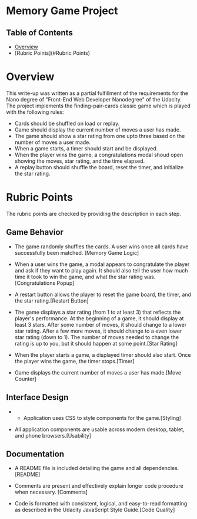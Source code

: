 # Memory Game Project

## Table of Contents

* [Overview](#Overview)
* [Rubric Points](#Rubric Points)

# Overview

This write-up was written as a partial fulfillment of the requirements for the Nano degree of "Front-End Web Developer Nanodegree" of the Udacity. The project implements the finding-pair-cards classic game which is played with the following rules:

- Cards should be shuffled on load or replay.
- Game should display the current number of moves a user has made.
- The game should show a star rating from one upto three based on the number of moves a user made.
- When a game starts, a timer should start and be displayed.
- When the player wins the game, a congratulations modal shoud open showing the moves, star rating, and the time elapsed.
- A replay button should shuffle the board, reset the timer, and initialize the star rating.

# Rubric Points

The rubric points are checked by providing the description in each step.

## Game Behavior

- The game randomly shuffles the cards. A user wins once all cards have successfully been matched. [Memory Game Logic]


- When a user wins the game, a modal appears to congratulate the player and ask if they want to play again. It should also tell the user how much time it took to win the game, and what the star rating was.[Congratulations Popup]

- A restart button allows the player to reset the game board, the timer, and the star rating.[Restart Button]

- The game displays a star rating (from 1 to at least 3) that reflects the player's performance. At the beginning of a game, it should display at least 3 stars. After some number of moves, it should change to a lower star rating. After a few more moves, it should change to a even lower star rating (down to 1). The number of moves needed to change the rating is up to you, but it should happen at some point.[Star Rating]

- When the player starts a game, a displayed timer should also start. Once the player wins the game, the timer stops.[Timer]

- Game displays the current number of moves a user has made.[Move Counter]

## Interface Design

- - Application uses CSS to style components for the game.[Styling]

- All application components are usable across modern desktop, tablet, and phone browsers.[Usability]

## Documentation

- A README file is included detailing the game and all dependencies.[README]

- Comments are present and effectively explain longer code procedure when necessary. [Comments]

- Code is formatted with consistent, logical, and easy-to-read formatting as described in the Udacity JavaScript Style Guide.[Code Quality]

